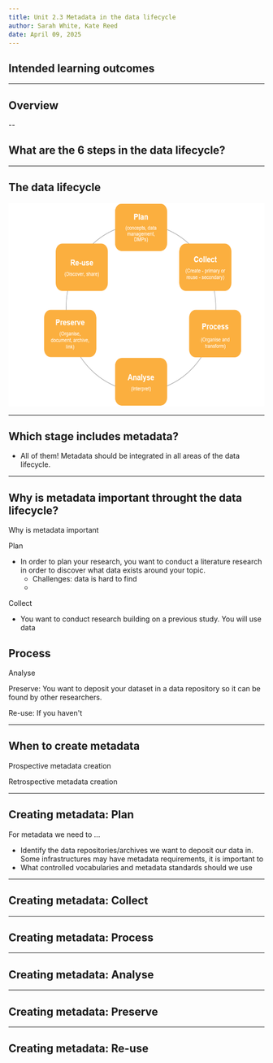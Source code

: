 ```yaml
---
title: Unit 2.3 Metadata in the data lifecycle
author: Sarah White, Kate Reed
date: April 09, 2025
---
```


## Intended learning outcomes

---

## Overview


--

## What are the 6 steps in the data lifecycle?

---

## The data lifecycle

<img src="img/data-lifecycle.png" alt="Alt Text" width="600" height="400">

---

## Which stage includes metadata?

- All of them! Metadata should be integrated in all areas of the data lifecycle.

---

## Why is metadata important throught the data lifecycle?

Why is metadata important

Plan
- In order to plan your research, you want to conduct a literature research in order to discover what data exists around your topic.
  - Challenges: data is hard to find
  - 

Collect
- You want to conduct research building on a previous study. You will use data

Process
- 

Analyse

Preserve:
You want to deposit your dataset in a data repository so it can be found by other researchers. 

Re-use:
If you haven't 

  
---

## When to create metadata

Prospective metadata creation

Retrospective metadata creation

---

## Creating metadata: Plan

For metadata we need to  ...
- Identify the data repositories/archives we want to deposit our data in. Some infrastructures may have metadata requirements, it is important to 
- What controlled vocabularies and metadata standards should we use
---

## Creating metadata: Collect

---

## Creating metadata: Process

---

## Creating metadata: Analyse

---

## Creating metadata: Preserve

---

## Creating metadata: Re-use

